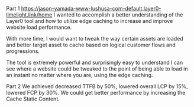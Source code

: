 Part 1
https://jason-yamada-www-lushusa-com-default.layer0-limelight.link/home
I wanted to accomplish a better understanding of the Layer0 tool and how to utilize edge caching to increase and improve website load performance.

With more time, I would want to tweak the way certain assets are loaded and better target asset to cache based on logical customer flows and progressions.

The tool is extremely powerful and surprisingly easy to understand I can see where a website could be tweaked to the point of being able to load in an instant no matter where you are, using the edge caching.

Part 2
We achieved decreased TTFB by 50%, lowered overall LCP by 15%, lowered FCP by 30%.
We could get better performance by increasing the Cache Static Content.
